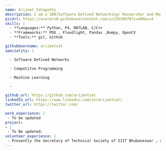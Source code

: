 ```yaml
---
name: Arijeet Satapathy
description: I am a SDN(Software Defined Networking) Researcher and Machine Learning Enthusiast.
picUrl: https://avatars0.githubusercontent.com/u/23520970?s=460&v=4
skills: |
  - **Languages:** Python, P4, MATLAB, C/C++
  - **Frameworks:** POX , Floodlight, Pandas ,Numpy, OpenCV
  - **Tools:** git, Github

githubUsername: arijeetsat
speciality: |

  - Software Defined Networks

  - Competitve Programming

  - Machine Learning

  - 

github_url: https://github.com/arijeetsat
linkedIn_url: https://www.linkedin.com/in/arijeetsat/
twitter_url: https://twitter.com/

work_experience: |
 - To be updated
project:
- |
 - To Be updated.
volunteer_experience: |
 - Presently the Secretary of Technical Society of IIIT Bhubaneswar , active member of Programming Society IIIT-Bh and ACM IIIT-Bh Chapter.Together we try to guide the first years in getting started with software development.
---
```

